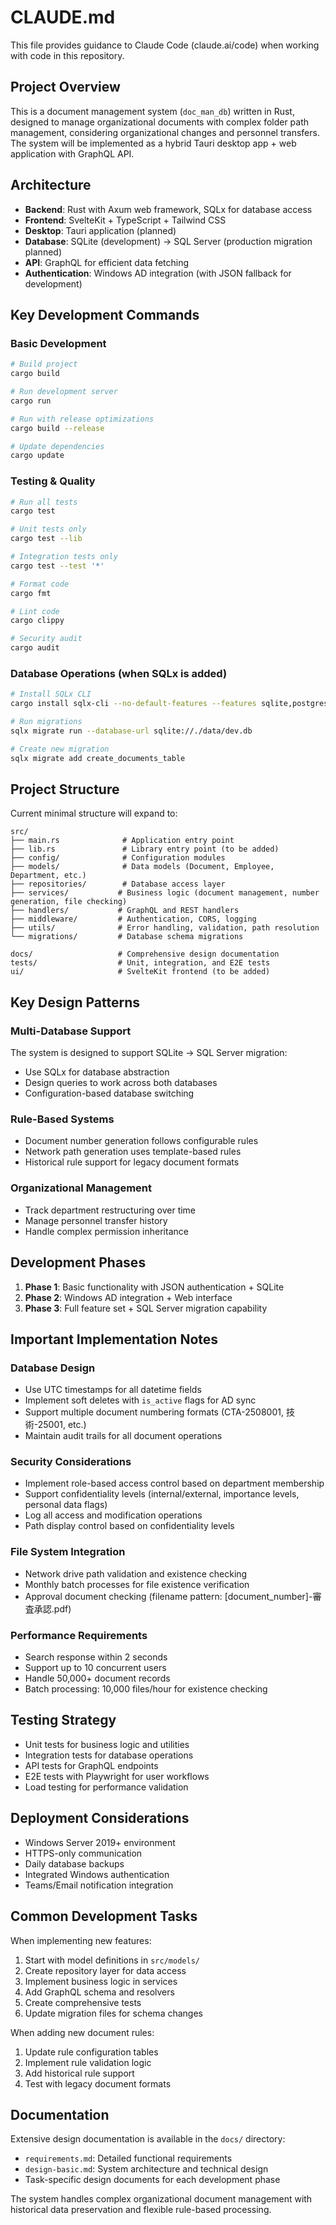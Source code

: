 # CLAUDE.md

This file provides guidance to Claude Code (claude.ai/code) when working with code in this repository.

## Project Overview

This is a document management system (`doc_man_db`) written in Rust, designed to manage organizational documents with complex folder path management, considering organizational changes and personnel transfers. The system will be implemented as a hybrid Tauri desktop app + web application with GraphQL API.

## Architecture

- **Backend**: Rust with Axum web framework, SQLx for database access
- **Frontend**: SvelteKit + TypeScript + Tailwind CSS
- **Desktop**: Tauri application (planned)
- **Database**: SQLite (development) → SQL Server (production migration planned)
- **API**: GraphQL for efficient data fetching
- **Authentication**: Windows AD integration (with JSON fallback for development)

## Key Development Commands

### Basic Development

```bash
# Build project
cargo build

# Run development server
cargo run

# Run with release optimizations
cargo build --release

# Update dependencies
cargo update
```

### Testing & Quality

```bash
# Run all tests
cargo test

# Unit tests only
cargo test --lib

# Integration tests only
cargo test --test '*'

# Format code
cargo fmt

# Lint code
cargo clippy

# Security audit
cargo audit
```

### Database Operations (when SQLx is added)

```bash
# Install SQLx CLI
cargo install sqlx-cli --no-default-features --features sqlite,postgres

# Run migrations
sqlx migrate run --database-url sqlite://./data/dev.db

# Create new migration
sqlx migrate add create_documents_table
```

## Project Structure

Current minimal structure will expand to:

```text
src/
├── main.rs              # Application entry point
├── lib.rs               # Library entry point (to be added)
├── config/              # Configuration modules
├── models/              # Data models (Document, Employee, Department, etc.)
├── repositories/        # Database access layer
├── services/           # Business logic (document management, number generation, file checking)
├── handlers/           # GraphQL and REST handlers
├── middleware/         # Authentication, CORS, logging
├── utils/              # Error handling, validation, path resolution
└── migrations/         # Database schema migrations

docs/                   # Comprehensive design documentation
tests/                  # Unit, integration, and E2E tests
ui/                     # SvelteKit frontend (to be added)
```

## Key Design Patterns

### Multi-Database Support

The system is designed to support SQLite → SQL Server migration:

- Use SQLx for database abstraction
- Design queries to work across both databases
- Configuration-based database switching

### Rule-Based Systems

- Document number generation follows configurable rules
- Network path generation uses template-based rules
- Historical rule support for legacy document formats

### Organizational Management

- Track department restructuring over time
- Manage personnel transfer history
- Handle complex permission inheritance

## Development Phases

1. **Phase 1**: Basic functionality with JSON authentication + SQLite
2. **Phase 2**: Windows AD integration + Web interface  
3. **Phase 3**: Full feature set + SQL Server migration capability

## Important Implementation Notes

### Database Design

- Use UTC timestamps for all datetime fields
- Implement soft deletes with `is_active` flags for AD sync
- Support multiple document numbering formats (CTA-2508001, 技術-25001, etc.)
- Maintain audit trails for all document operations

### Security Considerations

- Implement role-based access control based on department membership
- Support confidentiality levels (internal/external, importance levels, personal data flags)
- Log all access and modification operations
- Path display control based on confidentiality levels

### File System Integration

- Network drive path validation and existence checking
- Monthly batch processes for file existence verification
- Approval document checking (filename pattern: [document_number]-審査承認.pdf)

### Performance Requirements

- Search response within 2 seconds
- Support up to 10 concurrent users
- Handle 50,000+ document records
- Batch processing: 10,000 files/hour for existence checking

## Testing Strategy

- Unit tests for business logic and utilities
- Integration tests for database operations
- API tests for GraphQL endpoints
- E2E tests with Playwright for user workflows
- Load testing for performance validation

## Deployment Considerations

- Windows Server 2019+ environment
- HTTPS-only communication
- Daily database backups
- Integrated Windows authentication
- Teams/Email notification integration

## Common Development Tasks

When implementing new features:

1. Start with model definitions in `src/models/`
2. Create repository layer for data access
3. Implement business logic in services
4. Add GraphQL schema and resolvers
5. Create comprehensive tests
6. Update migration files for schema changes

When adding new document rules:

1. Update rule configuration tables
2. Implement rule validation logic
3. Add historical rule support
4. Test with legacy document formats

## Documentation

Extensive design documentation is available in the `docs/` directory:

- `requirements.md`: Detailed functional requirements
- `design-basic.md`: System architecture and technical design
- Task-specific design documents for each development phase

The system handles complex organizational document management with historical data preservation and flexible rule-based processing.
